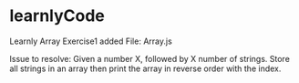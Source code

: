 # learnlyCode

Learnly Array Exercise1 added
File: Array.js

Issue to resolve:
Given a number X, followed by X number of strings. 
Store all strings in an array then print the array in reverse order with the index.